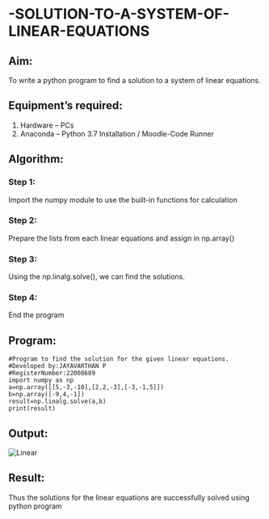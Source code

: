 # -SOLUTION-TO-A-SYSTEM-OF-LINEAR-EQUATIONS
## Aim:
To write a python program to find a solution to a system of linear equations.
## Equipment’s required:
1. 	Hardware – PCs
2. 	Anaconda – Python 3.7 Installation / Moodle-Code Runner
## Algorithm:
### Step 1: 
Import the numpy module to use the built-in functions for calculation
### Step 2: 
Prepare the lists from each linear equations and assign in np.array()
### Step 3: 
Using the np.linalg.solve(), we can find the solutions.
### Step 4: 
End the program
## Program:
```
#Program to find the solution for the given linear equations.
#Developed by:JAYAVARTHAN P
#RegisterNumber:22008689
import numpy as np
a=np.array([[5,-3,-10],[2,2,-3],[-3,-1,5]])
b=np.array([-9,4,-1])
result=np.linalg.solve(a,b)
print(result)
```

## Output:
![Linear](https://user-images.githubusercontent.com/121369281/209520536-76756562-2563-4dbd-bc03-bcbddddc3d81.png)

## Result: 
Thus the solutions for the linear equations are successfully solved using python program

